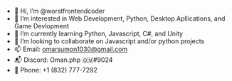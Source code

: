 - 👋 Hi, I’m @worstfrontendcoder
- 👀 I’m interested in Web Development, Python, Desktop Apllications, and Game Devlopment
- 🌱 I’m currently learning Python, Javascript, C#, and Unity
- 💞️ I’m looking to collaborate on Javascript and/or python projects
- 📫 Email: omarsumon1030@gmail.com
- 📬 Discord: Oman.php 🇴🇲#9024
- 📲 Phone: +1 (832) 777-7292

